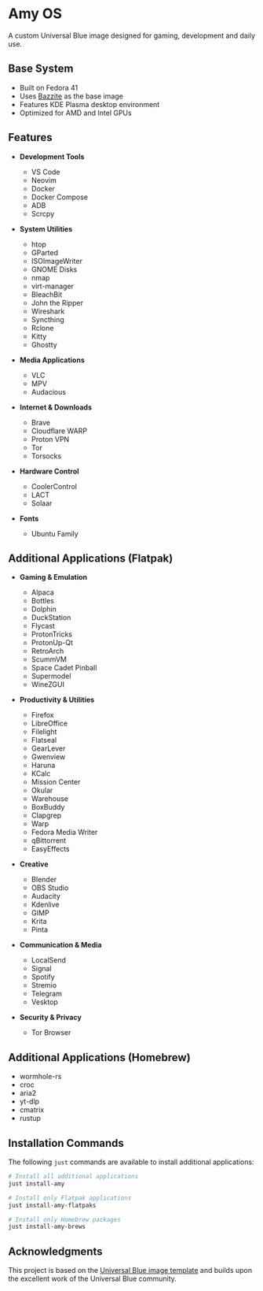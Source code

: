 # Amy OS

A custom Universal Blue image designed for gaming, development and daily use.

## Base System

- Built on Fedora 41
- Uses [Bazzite](https://bazzite.gg/) as the base image
- Features KDE Plasma desktop environment
- Optimized for AMD and Intel GPUs

## Features

- **Development Tools**
  - VS Code
  - Neovim
  - Docker
  - Docker Compose
  - ADB
  - Scrcpy

- **System Utilities**
  - htop
  - GParted
  - ISOImageWriter
  - GNOME Disks
  - nmap
  - virt-manager
  - BleachBit
  - John the Ripper
  - Wireshark
  - Syncthing
  - Rclone
  - Kitty
  - Ghostty

- **Media Applications**
  - VLC
  - MPV
  - Audacious

- **Internet & Downloads**
  - Brave
  - Cloudflare WARP
  - Proton VPN
  - Tor
  - Torsocks

- **Hardware Control**
  - CoolerControl
  - LACT
  - Solaar

- **Fonts**
  - Ubuntu Family

## Additional Applications (Flatpak)

- **Gaming & Emulation**
  - Alpaca
  - Bottles
  - Dolphin
  - DuckStation
  - Flycast
  - ProtonTricks
  - ProtonUp-Qt
  - RetroArch
  - ScummVM
  - Space Cadet Pinball
  - Supermodel
  - WineZGUI

- **Productivity & Utilities**
  - Firefox
  - LibreOffice
  - Filelight
  - Flatseal
  - GearLever
  - Gwenview
  - Haruna
  - KCalc
  - Mission Center
  - Okular
  - Warehouse
  - BoxBuddy
  - Clapgrep
  - Warp
  - Fedora Media Writer
  - qBittorrent
  - EasyEffects

- **Creative**
  - Blender
  - OBS Studio
  - Audacity
  - Kdenlive
  - GIMP
  - Krita
  - Pinta

- **Communication & Media**
  - LocalSend
  - Signal
  - Spotify
  - Stremio
  - Telegram
  - Vesktop

- **Security & Privacy**
  - Tor Browser

## Additional Applications (Homebrew)

- wormhole-rs
- croc
- aria2
- yt-dlp
- cmatrix
- rustup

## Installation Commands

The following `just` commands are available to install additional applications:

```bash
# Install all additional applications
just install-amy

# Install only Flatpak applications
just install-amy-flatpaks

# Install only Homebrew packages
just install-amy-brews
```

## Acknowledgments

This project is based on the [Universal Blue image template](https://github.com/ublue-os/image-template) and builds upon the excellent work of the Universal Blue community.
